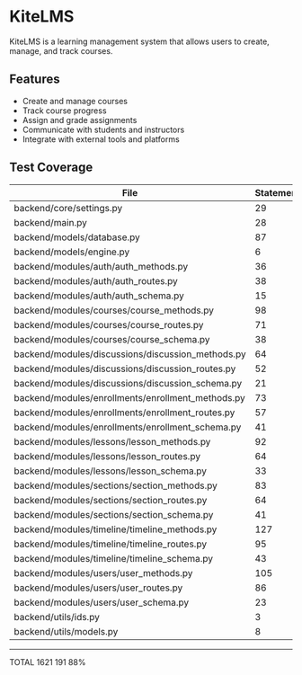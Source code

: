 # KiteLMS

KiteLMS is a learning management system that allows users to create, manage, and track courses.

## Features

- Create and manage courses
- Track course progress
- Assign and grade assignments
- Communicate with students and instructors
- Integrate with external tools and platforms

## Test Coverage

| File | Statements | Missing | Coverage |
|------|------------|---------|----------|
| backend/core/settings.py | 29 | 0 | 100% |
| backend/main.py | 28 | 2 | 93% |
| backend/models/database.py | 87 | 0 | 100% |
| backend/models/engine.py | 6 | 2 | 67% |
| backend/modules/auth/auth_methods.py | 36 | 17 | 53% |
| backend/modules/auth/auth_routes.py | 38 | 3 | 92% |
| backend/modules/auth/auth_schema.py | 15 | 0 | 100% |
| backend/modules/courses/course_methods.py | 98 | 9 | 91% |
| backend/modules/courses/course_routes.py | 71 | 9 | 87% |
| backend/modules/courses/course_schema.py | 38 | 0 | 100% |
| backend/modules/discussions/discussion_methods.py | 64 | 3 | 95% |
| backend/modules/discussions/discussion_routes.py | 52 | 10 | 81% |
| backend/modules/discussions/discussion_schema.py | 21 | 0 | 100% |
| backend/modules/enrollments/enrollment_methods.py | 73 | 12 | 84% |
| backend/modules/enrollments/enrollment_routes.py | 57 | 21 | 63% |
| backend/modules/enrollments/enrollment_schema.py | 41 | 0 | 100% |
| backend/modules/lessons/lesson_methods.py | 92 | 3 | 97% |
| backend/modules/lessons/lesson_routes.py | 64 | 11 | 83% |
| backend/modules/lessons/lesson_schema.py | 33 | 0 | 100% |
| backend/modules/sections/section_methods.py | 83 | 1 | 99% |
| backend/modules/sections/section_routes.py | 64 | 11 | 83% |
| backend/modules/sections/section_schema.py | 41 | 0 | 100% |
| backend/modules/timeline/timeline_methods.py | 127 | 18 | 86% |
| backend/modules/timeline/timeline_routes.py | 95 | 31 | 67% |
| backend/modules/timeline/timeline_schema.py | 43 | 0 | 100% |
| backend/modules/users/user_methods.py | 105 | 12 | 89% |
| backend/modules/users/user_routes.py | 86 | 16 | 81% |
| backend/modules/users/user_schema.py | 23 | 0 | 100% |
| backend/utils/ids.py | 3 | 0 | 100% |
| backend/utils/models.py | 8 | 0 | 100% |

---

TOTAL 1621 191 88%
